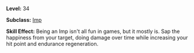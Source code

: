 <!-- TITLE: Skill: Impish Delight -->

**Level:** 34

**Subclass:** [Imp](imp)

**Skill Effect:** Being an Imp isn't all fun in games, but it mostly is.  Sap the happiness from your target, doing damage over time while increasing your hit point and endurance regeneration.